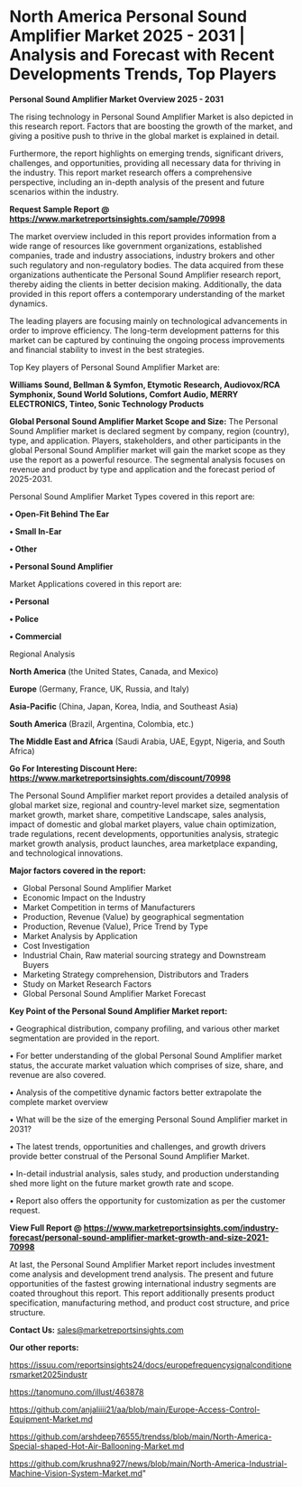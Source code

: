 # North America Personal Sound Amplifier Market 2025 - 2031 | Analysis and Forecast with Recent Developments Trends, Top Players

<Strong> Personal Sound Amplifier Market Overview 2025 - 2031</strong>

The rising technology in Personal Sound Amplifier Market is also depicted in this research report. Factors that are boosting the growth of the market, and giving a positive push to thrive in the global market is explained in detail.

Furthermore, the report highlights on emerging trends, significant drivers, challenges, and opportunities, providing all necessary data for thriving in the industry. This report market research offers a comprehensive perspective, including an in-depth analysis of the present and future scenarios within the industry.

<strong>Request Sample Report @ <a href=https://www.marketreportsinsights.com/sample/70998>https://www.marketreportsinsights.com/sample/70998</a></strong>

The market overview included in this report provides information from a wide range of resources like government organizations, established companies, trade and industry associations, industry brokers and other such regulatory and non-regulatory bodies. The data acquired from these organizations authenticate the Personal Sound Amplifier research report, thereby aiding the clients in better decision making. Additionally, the data provided in this report offers a contemporary understanding of the market dynamics.

The leading players are focusing mainly on technological advancements in order to improve efficiency. The long-term development patterns for this market can be captured by continuing the ongoing process improvements and financial stability to invest in the best strategies.

Top Key players of Personal Sound Amplifier Market are:

<strong>Williams Sound, Bellman & Symfon, Etymotic Research, Audiovox/RCA Symphonix, Sound World Solutions, Comfort Audio, MERRY ELECTRONICS, Tinteo, Sonic Technology Products</strong>

<strong><b>Global Personal Sound Amplifier Market Scope and Size:</b></strong>
The Personal Sound Amplifier market is declared segment by company, region (country), type, and application. Players, stakeholders, and other participants in the global Personal Sound Amplifier market will gain the market scope as they use the report as a powerful resource. The segmental analysis focuses on revenue and product by type and application and the forecast period of 2025-2031.

Personal Sound Amplifier Market Types covered in this report are:

<strong>• Open-Fit Behind The Ear

• Small In-Ear

• Other

• Personal Sound Amplifier</strong>

Market Applications covered in this report are:

<strong>• Personal

• Police

• Commercial</strong> 

Regional Analysis

<strong>North America</strong> (the United States, Canada, and Mexico)

<strong>Europe</strong> (Germany, France, UK, Russia, and Italy)

<strong>Asia-Pacific</strong> (China, Japan, Korea, India, and Southeast Asia)

<strong>South America</strong> (Brazil, Argentina, Colombia, etc.)

<strong>The Middle East and Africa</strong> (Saudi Arabia, UAE, Egypt, Nigeria, and South Africa)

<strong>Go For Interesting Discount Here: <a href=https://www.marketreportsinsights.com/discount/70998>https://www.marketreportsinsights.com/discount/70998</a></strong>

The Personal Sound Amplifier market report provides a detailed analysis of global market size, regional and country-level market size, segmentation market growth, market share, competitive Landscape, sales analysis, impact of domestic and global market players, value chain optimization, trade regulations, recent developments, opportunities analysis, strategic market growth analysis, product launches, area marketplace expanding, and technological innovations.

<strong><b>Major factors covered in the report:</b></strong>
<ul>
  <li>Global Personal Sound Amplifier Market </li>
  <li>Economic Impact on the Industry</li>
  <li>Market Competition in terms of Manufacturers</li>
  <li>Production, Revenue (Value) by geographical segmentation</li>
  <li>Production, Revenue (Value), Price Trend by Type</li>
  <li>Market Analysis by Application</li>
  <li>Cost Investigation</li>
  <li>Industrial Chain, Raw material sourcing strategy and Downstream Buyers</li>
  <li>Marketing Strategy comprehension, Distributors and Traders</li>
  <li>Study on Market Research Factors</li>
  <li>Global Personal Sound Amplifier Market Forecast</li>
</ul>

<strong><b>Key Point of the Personal Sound Amplifier Market report:</b></strong>

• Geographical distribution, company profiling, and various other market segmentation are provided in the report.

• For better understanding of the global Personal Sound Amplifier market status, the accurate market valuation which comprises of size, share, and revenue are also covered.

• Analysis of the competitive dynamic factors better extrapolate the complete market overview

• What will be the size of the emerging Personal Sound Amplifier market in 2031?

• The latest trends, opportunities and challenges, and growth drivers provide better construal of the Personal Sound Amplifier Market.

• In-detail industrial analysis, sales study, and production understanding shed more light on the future market growth rate and scope.

• Report also offers the opportunity for customization as per the customer request.

<strong><b>View Full Report @ <a href=https://www.marketreportsinsights.com/industry-forecast/personal-sound-amplifier-market-growth-and-size-2021-70998>https://www.marketreportsinsights.com/industry-forecast/personal-sound-amplifier-market-growth-and-size-2021-70998</a></b></strong>


At last, the Personal Sound Amplifier Market report includes investment come analysis and development trend analysis. The present and future opportunities of the fastest growing international industry segments are coated throughout this report. This report additionally presents product specification, manufacturing method, and product cost structure, and price structure.

<strong>Contact Us:</strong>
sales@marketreportsinsights.com

<strong>Our other reports:</strong>

<a href=https://issuu.com/reportsinsights24/docs/europefrequencysignalconditionersmarket2025industr>https://issuu.com/reportsinsights24/docs/europefrequencysignalconditionersmarket2025industr</a>

<a href=https://tanomuno.com/illust/463878>https://tanomuno.com/illust/463878</a>

<a href=https://github.com/anjaliiii21/aa/blob/main/Europe-Access-Control-Equipment-Market.md>https://github.com/anjaliiii21/aa/blob/main/Europe-Access-Control-Equipment-Market.md</a>

<a href=https://github.com/arshdeep76555/trendss/blob/main/North-America-Special-shaped-Hot-Air-Ballooning-Market.md>https://github.com/arshdeep76555/trendss/blob/main/North-America-Special-shaped-Hot-Air-Ballooning-Market.md</a>

<a href=https://github.com/krushna927/news/blob/main/North-America-Industrial-Machine-Vision-System-Market.md>https://github.com/krushna927/news/blob/main/North-America-Industrial-Machine-Vision-System-Market.md</a>"
